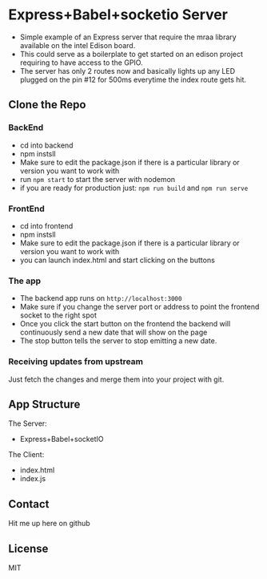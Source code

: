 # Express+Babel+socketio Server

* Simple example of an Express server that require the mraa library available on the intel Edison board.
* This could serve as a boilerplate to get started on an edison project requiring to have access to the GPIO.
* The server has only 2 routes now and basically lights up any LED plugged on the pin #12 for 500ms everytime the index route gets hit.

## Clone the Repo

### BackEnd
* cd into backend
* npm instsll
* Make sure to edit the package.json if there is a particular library or version you want to work with
* run `npm start` to start the server with nodemon
* if you are ready for production just: `npm run build` and `npm run serve`


### FrontEnd
* cd into frontend
* npm instsll
* Make sure to edit the package.json if there is a particular library or version you want to work with
* you can launch index.html and start clicking on the buttons

### The app
* The backend app runs on `http://localhost:3000` 
* Make sure if you change the server port or address to point the frontend socket to the right spot
* Once you click the start button on the frontend the backend will continuously send a new date that will show on the page
* The stop button tells the server to stop emitting a new date.

### Receiving updates from upstream

Just fetch the changes and merge them into your project with git.

## App Structure
The Server:
- Express+Babel+socketIO

The Client:
- index.html
- index.js

## Contact

Hit me up here on github

## License
MIT
